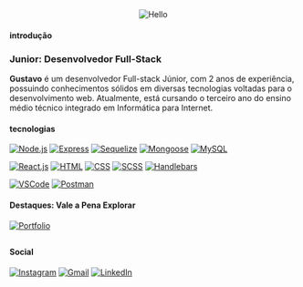 ##
<div align="center">
  
![Hello](https://github.com/codebygustavo/codebygustavo/assets/116754904/4b4503be-0eb7-4eaa-ab21-a3f8c6851bac)

</div>

#### introdução
### Junior: Desenvolvedor Full-Stack
**Gustavo** é um desenvolvedor Full-stack Júnior, com 2 anos de experiência, possuindo conhecimentos sólidos em diversas tecnologias voltadas para o desenvolvimento web. Atualmente, está cursando o terceiro ano do ensino médio técnico integrado em Informática para Internet.

#### tecnologias
[![Node.js](https://img.shields.io/badge/-Node.js-4C6763?style=for-the-badge&logo=node.js&logoColor=white)](https://nodejs.org/)
[![Express](https://img.shields.io/badge/-Express-4C6763?style=for-the-badge&logo=express&logoColor=white)](https://expressjs.com/)
[![Sequelize](https://img.shields.io/badge/-Sequelize-4C6763?style=for-the-badge&logo=sequelize&logoColor=white)](https://sequelize.org/)
[![Mongoose](https://img.shields.io/badge/-Mongoose-4C6763?style=for-the-badge&logo=mongoose&logoColor=white)](https://mongoosejs.com/)
[![MySQL](https://img.shields.io/badge/-MySQL-4C6763?style=for-the-badge&logo=mysql&logoColor=white)](https://www.mysql.com/)

[![React.js](https://img.shields.io/badge/-React.js-4C6763?style=for-the-badge&logo=react&logoColor=white)](https://reactjs.org/)
[![HTML](https://img.shields.io/badge/-HTML-4C6763?style=for-the-badge&logo=html5&logoColor=white)](https://developer.mozilla.org/en-US/docs/Web/HTML)
[![CSS](https://img.shields.io/badge/-CSS-4C6763?style=for-the-badge&logo=css3&logoColor=white)](https://developer.mozilla.org/en-US/docs/Web/CSS)
[![SCSS](https://img.shields.io/badge/-SCSS-4C6763?style=for-the-badge&logo=sass&logoColor=white)](https://sass-lang.com/)
[![Handlebars](https://img.shields.io/badge/-Handlebars-4C6763?style=for-the-badge&logo=node.js&logoColor=white)](https://handlebarsjs.com/)

[![VSCode](https://img.shields.io/badge/-VSCode-4C6763?style=for-the-badge&logo=visual-studio-code&logoColor=white)](https://code.visualstudio.com/)
[![Postman](https://img.shields.io/badge/-Postman-4C6763?style=for-the-badge&logo=postman&logoColor=white)](https://www.postman.com/)

#### Destaques: Vale a Pena Explorar

[![Portfolio](https://img.shields.io/badge/-Portfolio-4C6763?style=for-the-badge)]([https://handlebarsjs.com/](https://codebygustavo.github.io/portfolio/))

##

#### Social
[![Instagram](https://img.shields.io/badge/-Instagram-4C6763?style=for-the-badge&logo=instagram&logoColor=white)](https://www.instagram.com/whfgxk/)
[![Gmail](https://img.shields.io/badge/-Gmail-4C6763?style=for-the-badge&logo=gmail&logoColor=white)](mailto:submit.gustavo@yahoo.com)
[![LinkedIn](https://img.shields.io/badge/-LinkedIn-4C6763?style=for-the-badge&logo=linkedin&logoColor=white)](https://www.linkedin.com/in/gustavo-couto-b37182269/)
